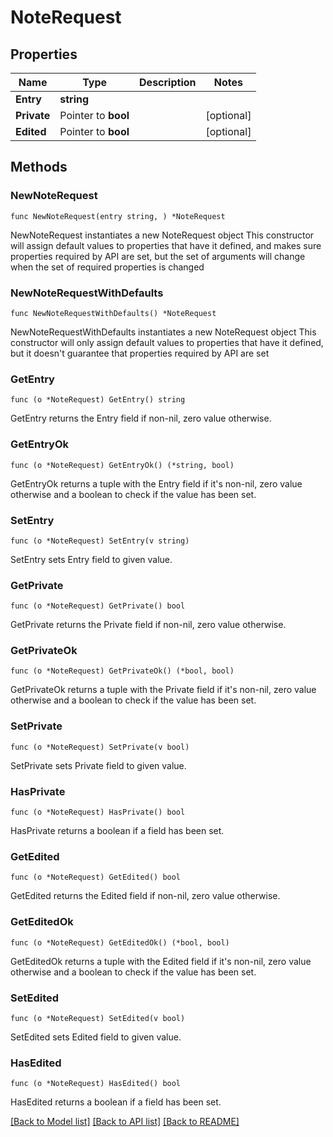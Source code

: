 # NoteRequest

## Properties

Name | Type | Description | Notes
------------ | ------------- | ------------- | -------------
**Entry** | **string** |  | 
**Private** | Pointer to **bool** |  | [optional] 
**Edited** | Pointer to **bool** |  | [optional] 

## Methods

### NewNoteRequest

`func NewNoteRequest(entry string, ) *NoteRequest`

NewNoteRequest instantiates a new NoteRequest object
This constructor will assign default values to properties that have it defined,
and makes sure properties required by API are set, but the set of arguments
will change when the set of required properties is changed

### NewNoteRequestWithDefaults

`func NewNoteRequestWithDefaults() *NoteRequest`

NewNoteRequestWithDefaults instantiates a new NoteRequest object
This constructor will only assign default values to properties that have it defined,
but it doesn't guarantee that properties required by API are set

### GetEntry

`func (o *NoteRequest) GetEntry() string`

GetEntry returns the Entry field if non-nil, zero value otherwise.

### GetEntryOk

`func (o *NoteRequest) GetEntryOk() (*string, bool)`

GetEntryOk returns a tuple with the Entry field if it's non-nil, zero value otherwise
and a boolean to check if the value has been set.

### SetEntry

`func (o *NoteRequest) SetEntry(v string)`

SetEntry sets Entry field to given value.


### GetPrivate

`func (o *NoteRequest) GetPrivate() bool`

GetPrivate returns the Private field if non-nil, zero value otherwise.

### GetPrivateOk

`func (o *NoteRequest) GetPrivateOk() (*bool, bool)`

GetPrivateOk returns a tuple with the Private field if it's non-nil, zero value otherwise
and a boolean to check if the value has been set.

### SetPrivate

`func (o *NoteRequest) SetPrivate(v bool)`

SetPrivate sets Private field to given value.

### HasPrivate

`func (o *NoteRequest) HasPrivate() bool`

HasPrivate returns a boolean if a field has been set.

### GetEdited

`func (o *NoteRequest) GetEdited() bool`

GetEdited returns the Edited field if non-nil, zero value otherwise.

### GetEditedOk

`func (o *NoteRequest) GetEditedOk() (*bool, bool)`

GetEditedOk returns a tuple with the Edited field if it's non-nil, zero value otherwise
and a boolean to check if the value has been set.

### SetEdited

`func (o *NoteRequest) SetEdited(v bool)`

SetEdited sets Edited field to given value.

### HasEdited

`func (o *NoteRequest) HasEdited() bool`

HasEdited returns a boolean if a field has been set.


[[Back to Model list]](../README.md#documentation-for-models) [[Back to API list]](../README.md#documentation-for-api-endpoints) [[Back to README]](../README.md)



